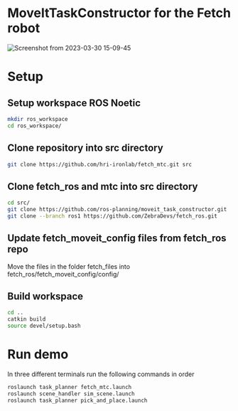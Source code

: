 # MoveItTaskConstructor for the Fetch robot

![Screenshot from 2023-03-30 15-09-45](https://user-images.githubusercontent.com/56240638/228939524-eb4a8f77-3fb8-40f4-9ee8-d9a2a8dba431.png)

# Setup
## Setup workspace ROS Noetic
```sh
mkdir ros_workspace
cd ros_workspace/
```
## Clone repository into src directory
```sh
git clone https://github.com/hri-ironlab/fetch_mtc.git src
```
## Clone fetch_ros and mtc into src directory
```sh
cd src/
git clone https://github.com/ros-planning/moveit_task_constructor.git
git clone --branch ros1 https://github.com/ZebraDevs/fetch_ros.git
```

## Update fetch_moveit_config files from fetch_ros repo
Move the files in the folder fetch_files into fetch_ros/fetch_moveit_config/config/

## Build workspace
```sh
cd ..
catkin build
source devel/setup.bash
```
# Run demo
In three different terminals run the following commands in order
```sh
roslaunch task_planner fetch_mtc.launch
roslaunch scene_handler sim_scene.launch
roslaunch task_planner pick_and_place.launch
```
